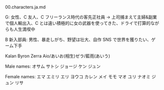 00.characters.ja.md

G: 女性、C 友人、C フリーランス時代の客先正社員 → 上司捕まえて主婦&副業で個人輸出入、C とは違い積極的に女の武器を使ってきた、ドライで打算的ながらも人生満喫中

B 新入部員: 男性、暴走しがち、野望は壮大、自作 SNS で世界を獲りたい、ゲーム下手

Kalan Byron
Zerra Aio/あいお(相生)ゼラ/藍雨(あいう)

Male names:
オサム
サトシ
ジョージ
ケン
ジュン

Female names:
エマ
エミリ
エリ
ヨウコ
カレン
メイ
モモ
マオ
ユリ
ナオミ
ジュン
リサ
